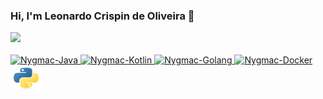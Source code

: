 ### Hi, I'm Leonardo Crispin de Oliveira 👋

<div>
    <a href="">
    <img height="180em" src="https://github-readme-stats.vercel.app/api?username=leocrispindev&show_icons=true&theme=dark">  
    <!-- <img height="180em" src="https://github-readme-stats.vercel.app/api/top-langs/?username=leocrispindev&layout=compact&langs_count=7&theme=dark"/> -->
    
</div>
 <br>   
<div style="display: inline_block">
    <img src="https://cdn.jsdelivr.net/gh/devicons/devicon/icons/java/java-plain-wordmark.svg" alt="Nygmac-Java" height="40" width="50"/>
    <img src="https://cdn.jsdelivr.net/gh/devicons/devicon/icons/kotlin/kotlin-original.svg" alt="Nygmac-Kotlin" height="40" width="50"/>
    <img src="https://cdn.jsdelivr.net/gh/devicons/devicon/icons/go/go-original.svg" alt="Nygmac-Golang" height="40" width="50"/>
    <img src="https://cdn.jsdelivr.net/gh/devicons/devicon/icons/docker/docker-original-wordmark.svg" alt="Nygmac-Docker" height="40" width="50"/>
    <img src="https://raw.githubusercontent.com/devicons/devicon/master/icons/python/python-original.svg" alt="Nygmac-Python" height="40" width="50"/>
</div>
  

